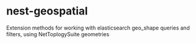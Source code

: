 # nest-geospatial
Extension methods for working with elasticsearch geo_shape queries and filters, using NetToplogySuite geometries

